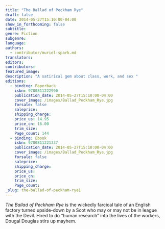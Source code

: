 ```yaml
---
title: "The Ballad of Peckham Rye"
draft: false
date: 2014-05-27T15:10:00-04:00
show_in_forthcoming: false
subtitle:
genre: Fiction
subgenre:
language:
authors:
  - contributor/muriel-spark.md
translators:
editors:
contributors:
featured_image:
description: "A satirical gem about class, work, and sex "
editions:
  - binding: Paperback
    isbn: 9780811222990
    publication_date: 2014-05-27T15:10:00-04:00
    cover_image: /images/Ballad_Peckham_Rye.jpg
    forsale: false
    saleprice:
    shipping_charge:
    price_us: 14.95
    price_cn: 16.00
    trim_size:
    Page_count: 144
  - binding: Ebook
    isbn: 9780811221337
    publication_date: 2014-05-27T15:10:00-04:00
    cover_image: /images/Ballad_Peckham_Rye.jpg
    forsale: false
    saleprice:
    shipping_charge:
    price_us:
    price_cn:
    trim_size:
    Page_count:
_slug: the-ballad-of-peckham-rye1
---
```


_The Ballad of Peckham Rye_ is the wickedly farcical tale of an English factory turned upside-down by a Scot who may or may not be in league with the Devil. Hired to do “human research” into the lives of the workers, Dougal Douglas stirs up mayhem.

